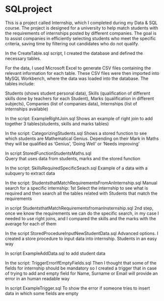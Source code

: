 # SQLproject

This is a project called Internship, which I completed during my Data & SQL course. The project is designed for a university to help match students with the requirements of internships posted by different companies. The goal is to assist companies in efficiently selecting students who meet the specific criteria, saving time by filtering out candidates who do not qualify.

In the CreateTable.sql script, I created the database and defined the necessary tables.

For the data, I used Microsoft Excel to generate CSV files containing the relevant information for each table. These CSV files were then imported into MySQL Workbench, where the data was loaded into the database. The tables include: 

Students (shows student personal data), 
Skills (qualification of different skills done by teachers for each Student), 
Marks (qualification in different subjects), 
Companies (list of companies data), 
Internships (list of internships available)

In the script: ExampleRightJoin.sql
Shows an example of right join to add together 3 tables(students, skills and marks tables)

In the script: CategorizingStudents.sql
Shows a stored function to see which students are Mathematical Genius. Depending on their Mark in Maths they will be qualified as ‘Genius’, ‘Doing Well’ or ‘Needs improving’

In script StoredFunctionStudentsMaths.sql  
Query that uses data from students, marks and the stored function

In the script: SkillsRequiredSpecificSeach.sql
Example of a data with a subquery to extract data 

In the script: StudentsthatMatchRequirementsFromAnInternship.sql
Manual search for a specific internship: 1st Select the internship to see what is required and then search all the tables related with Students that match the requirements

in script StudentsthatMatchRequirementsfromanInsternship.sql
2nd step, once we know the requirements we can do the specific search, in my case I needed to use right joins, and I compared the skills and the marks with the average for each of them

In the script StoredProcedureInputNewStudentData.sql 
Advanced options. I created a store procedure to input data into internship. Students in an easy way

In script ExampleAddData.sql
to add student data

In the script: TriggerErrorIfEmptyFields.sql
Then I thought that some of the fields for internship  should be mandatory so I created a trigger that in case of trying to add and empty field for Name, Surname or Email will provide an error in an human readable way

In script ExampleTrigger.sql
To show the error if someone tries to insert data in which some fields are empty 










